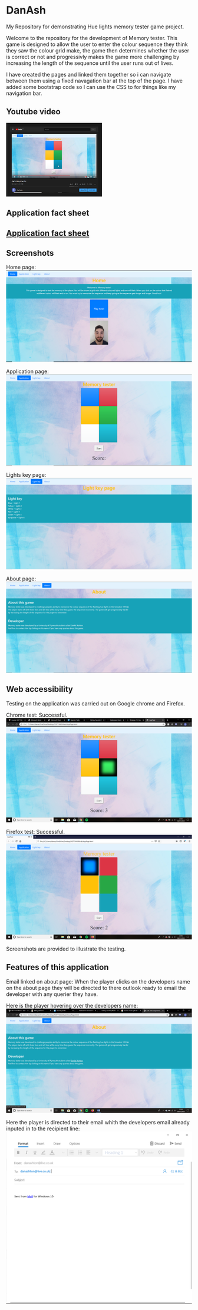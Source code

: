 # DanAsh
My Repository for demonstrating Hue lights memory tester game project.

Welcome to the repository for the development of Memory tester. This game is designed to allow the user to enter the colour sequence they think they saw the colour grid make, the game then determines whether the user is correct or not and progressivly makes the game more challenging by increasing the length of the sequence until the user runs out of lives.

I have created the pages and linked them together so i can navigate between them using a fixed navagation bar at the top of the page.
I have added some bootstrap code so I can use the CSS to for things like my navigation bar.

## Youtube video
<a href="https://www.youtube.com/watch?v=tacFj1RQE8U
" target="_blank"><img src="YoutubeSS.PNG" 
alt="Youtube screenshot" width="240" height="180" border="10" /></a>

## Application fact sheet
[Application fact sheet](Application%20fact%20sheet.docx)
---
## Screenshots
Home page: 
![alt text](Homepage.PNG "Home page")

Application page:
![alt text](Applicationpage.PNG "Application page")

Lights key page:
![alt text](Lightskeypage.PNG "Lights key page")

About page:
![alt text](Aboutpage.PNG "About page")

## Web accessibility
Testing on the application was carried out on Google chrome and Firefox.

Chrome test: Successful.
![alt text](Chrometest.png "Chrome test")

Firefox test: Successful.
![alt text](Firefoxtest.png "Firefox test")

Screenshots are provided to illustrate the testing.

## Features of this application
Email linked on about page: When the player clicks on the developers name on the about page they will be directed to there outlook ready to email the developer with any querier they have.

Here is the player hovering over the developers name:
![alt text](AboutPlayerhover.png "About page")

Here the player is directed to their email whith the developers email already inputed in to the recipient line:
![alt text](EmailSoft166.PNG "About page")
